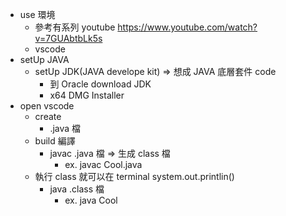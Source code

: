 - use 環境
  - 參考有系列 youtube https://www.youtube.com/watch?v=7GUAbtbLk5s
  - vscode
- setUp JAVA
  - setUp JDK(JAVA develope kit) ⇒ 想成 JAVA 底層套件 code
    - 到 Oracle download JDK
    - x64 DMG Installer
- open vscode
  - create
    - .java 檔
  - build 編譯
    - javac .java 檔 ⇒ 生成 class 檔
      - ex. javac Cool.java
  - 執行 class 就可以在 terminal system.out.printlin()
    - java .class 檔
      - ex. java Cool

